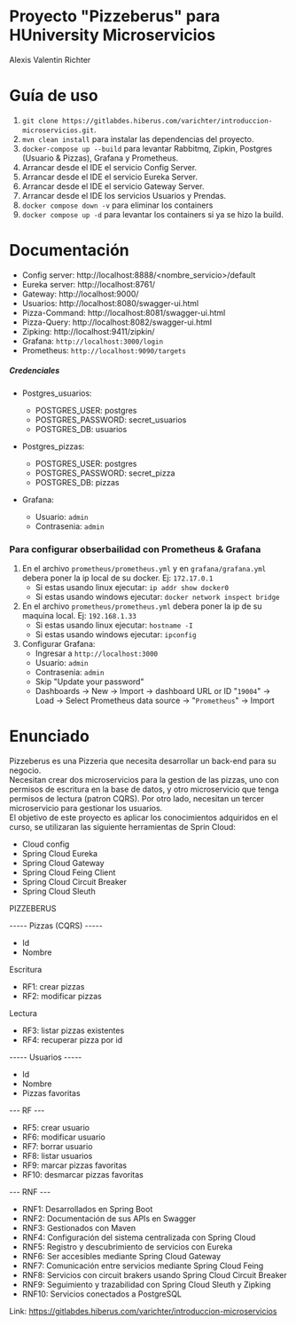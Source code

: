 # Proyecto "Pizzeberus" para HUniversity Microservicios
Alexis Valentin Richter

# Guía de uso
1. ```git clone https://gitlabdes.hiberus.com/varichter/introduccion-microservicios.git```.
2. ``mvn clean install`` para instalar las dependencias del proyecto.
3. ``docker-compose up --build`` para levantar Rabbitmq, Zipkin, Postgres (Usuario & Pizzas), Grafana y Prometheus.
4. Arrancar desde el IDE el servicio Config Server.
5. Arrancar desde el IDE el servicio Eureka Server.
6. Arrancar desde el IDE el servicio Gateway Server.
7. Arrancar desde el IDE los servicios Usuarios y Prendas.
8. ``docker compose down -v`` para eliminar los containers
9. ``docker compose up -d`` para levantar los containers si ya se hizo la build.

# Documentación
- Config server: http://localhost:8888/<nombre_servicio>/default
- Eureka server: http://localhost:8761/
- Gateway: http://localhost:9000/
- Usuarios: http://localhost:8080/swagger-ui.html
- Pizza-Command: http://localhost:8081/swagger-ui.html
- Pizza-Query: http://localhost:8082/swagger-ui.html
- Zipking: http://localhost:9411/zipkin/
- Grafana: `http://localhost:3000/login`
- Prometheus: `http://localhost:9090/targets`

##### Credenciales
- Postgres_usuarios:
  - POSTGRES_USER: postgres
  - POSTGRES_PASSWORD: secret_usuarios
  - POSTGRES_DB: usuarios
- Postgres_pizzas:
  - POSTGRES_USER: postgres
  - POSTGRES_PASSWORD: secret_pizza
  - POSTGRES_DB: pizzas

- Grafana:
    - Usuario: `admin`
    - Contrasenia: `admin`

### Para configurar obserbailidad con Prometheus & Grafana
1. En el archivo `prometheus/prometheus.yml` y en `grafana/grafana.yml` debera poner la ip local de 
   su docker. Ej: `172.17.0.1`
    - Si estas usando linux ejecutar: `ip addr show docker0`
    - Si estas usando windows ejecutar: `docker network inspect bridge`
2. En el archivo `prometheus/prometheus.yml` debera poner la ip de su maquina local. Ej: `192.168.1.33`
    - Si estas usando linux ejecutar: `hostname -I`
    - Si estas usando windows ejecutar: `ipconfig`
3. Configurar Grafana:
    - Ingresar a `http://localhost:3000`
    - Usuario: `admin`
    - Contrasenia: `admin`
    - Skip "Update your password"
    - Dashboards -> New -> Import -> dashboard URL or ID "`19004`" -> Load -> Select Prometheus data source -> "`Prometheus`" -> Import

# Enunciado
Pizzeberus es una Pizzeria que necesita desarrollar un back-end para su negocio.  
Necesitan crear dos microservicios para la gestion de las pizzas, uno con permisos de escritura en la base de datos, 
y otro microservicio que tenga permisos de lectura (patron CQRS).
Por otro lado, necesitan un tercer microservicio para gestionar los usuarios.  
El objetivo de este proyecto es aplicar los conocimientos adquiridos en el curso, se utilizaran las siguiente 
herramientas de Sprin Cloud:
- Cloud config
- Spring Cloud Eureka
- Spring Cloud Gateway
- Spring Cloud Feing Client
- Spring Cloud Circuit Breaker
- Spring Cloud Sleuth

PIZZEBERUS

----- Pizzas (CQRS) -----
- Id
- Nombre

Escritura
- RF1: crear pizzas
- RF2: modificar pizzas

Lectura
- RF3: listar pizzas existentes
- RF4: recuperar pizza por id

----- Usuarios -----
- Id
- Nombre
- Pizzas favoritas

--- RF ---

- RF5: crear usuario
- RF6: modificar usuario
- RF7: borrar usuario
- RF8: listar usuarios
- RF9: marcar pizzas favoritas
- RF10: desmarcar pizzas favoritas

--- RNF ---

- RNF1: Desarrollados en Spring Boot
- RNF2: Documentación de sus APIs en Swagger
- RNF3: Gestionados con Maven
- RNF4: Configuración del sistema centralizada con Spring Cloud
- RNF5: Registro y descubrimiento de servicios con Eureka
- RNF6: Ser accesibles mediante Spring Cloud Gateway
- RNF7: Comunicación entre servicios mediante Spring Cloud Feing
- RNF8: Servicios con circuit brakers usando Spring Cloud Circuit Breaker
- RNF9: Seguimiento y trazabilidad con Spring Cloud Sleuth y Zipking
- RNF10: Servicios conectados a PostgreSQL

Link: https://gitlabdes.hiberus.com/varichter/introduccion-microservicios